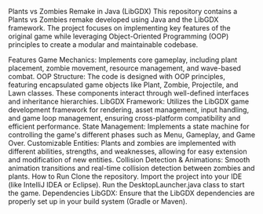 Plants vs Zombies Remake in Java (LibGDX)
This repository contains a Plants vs Zombies remake developed using Java and the LibGDX framework. The project focuses on implementing key features of the original game while leveraging Object-Oriented Programming (OOP) principles to create a modular and maintainable codebase.

Features
Game Mechanics: Implements core gameplay, including plant placement, zombie movement, resource management, and wave-based combat.
OOP Structure: The code is designed with OOP principles, featuring encapsulated game objects like Plant, Zombie, Projectile, and Lawn classes. These components interact through well-defined interfaces and inheritance hierarchies.
LibGDX Framework: Utilizes the LibGDX game development framework for rendering, asset management, input handling, and game loop management, ensuring cross-platform compatibility and efficient performance.
State Management: Implements a state machine for controlling the game's different phases such as Menu, Gameplay, and Game Over.
Customizable Entities: Plants and zombies are implemented with different abilities, strengths, and weaknesses, allowing for easy extension and modification of new entities.
Collision Detection & Animations: Smooth animation transitions and real-time collision detection between zombies and plants.
How to Run
Clone the repository.
Import the project into your IDE (like IntelliJ IDEA or Eclipse).
Run the DesktopLauncher.java class to start the game.
Dependencies
LibGDX: Ensure that the LibGDX dependencies are properly set up in your build system (Gradle or Maven).
